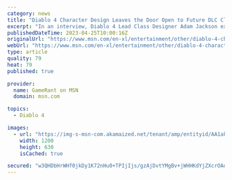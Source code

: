 ```yaml
---
category: news
title: "Diablo 4 Character Design Leaves the Door Open to Future DLC Classes, According to Dev"
excerpt: "In an interview, Diablo 4 Lead Class Designer Adam Jackson explains how the game's class design leaves room for future additions."
publishedDateTime: 2023-04-25T10:00:16Z
originalUrl: "https://www.msn.com/en-xl/entertainment/other/diablo-4-character-design-leaves-the-door-open-to-future-dlc-classes-according-to-dev/ar-AA1akela"
webUrl: "https://www.msn.com/en-xl/entertainment/other/diablo-4-character-design-leaves-the-door-open-to-future-dlc-classes-according-to-dev/ar-AA1akela"
type: article
quality: 79
heat: 79
published: true

provider:
  name: GameRant on MSN
  domain: msn.com

topics:
  - Diablo 4

images:
  - url: "https://img-s-msn-com.akamaized.net/tenant/amp/entityid/AA1akel4.img?h=630&w=1200&m=6&q=60&o=t&l=f&f=jpg"
    width: 1200
    height: 630
    isCached: true

secured: "w3QHDbHrWHf0jkDy1K72nHu0+TPIjIjs/gzAjDvtYMgBv+jWHHKdYjZXcrOAqGLHmnunHtr3DtEFlozbFFyWIBdxOUnXMfGkkgeTKEhYcjH9KlZtMlSU8DygY0aXjHZ3x16Hm8RhigCE6M3qGKqZYpTw7xyaT1ZpUpB+xQLH6fvJm3GNwHdIDVpNbofxci3PAZbiK0FhNKLfCVkchPAw/F7IZVANSfgYcvCY3X1yGgJ8yxXthS66CH58/q2HsvP4ieovoFfFyvAaoEfEYMlsvg8QGD/6xg93HQK7kPzF/Vfx1roGBGZDDZLwfoi8/rNxaf5Su3hzjPIGFmUVbOxpmYcDwNLuqRIOnxhQdYrQ+Es=;x1u+VVkwpfHnQvooZsWEVw=="
---
```


